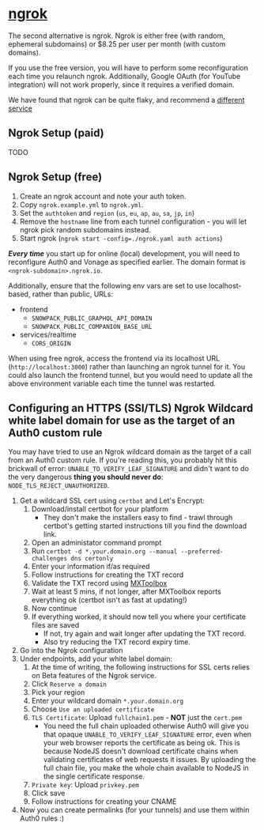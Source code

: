 # [ngrok](https://ngrok.com)

The second alternative is ngrok. Ngrok is either free (with random, ephemeral subdomains) or \$8.25 per user
per month (with custom domains).

If you use the free version, you will have to perform some reconfiguration
each time you relaunch ngrok. Additionally, Google OAuth (for YouTube
integration) will not work properly, since it requires a verified domain.

We have found that ngrok can be quite flaky, and recommend a [different service](tunnels-setup.md)

## Ngrok Setup (paid)

TODO

## Ngrok Setup (free)

1. Create an ngrok account and note your auth token.
1. Copy `ngrok.example.yml` to `ngrok.yml`.
1. Set the `authtoken` and `region` (`us`, `eu`, `ap`, `au`, `sa`, `jp`, `in`)
1. Remove the `hostname` line from each tunnel configuration - you will let
   ngrok pick random subdomains instead.
1. Start ngrok (`ngrok start -config=./ngrok.yaml auth actions`)

**_Every time_** you start up for online (local) development, you will need
to reconfigure Auth0 and Vonage as specified earlier. The domain format is
`<ngrok-subdomain>.ngrok.io`.

Additionally, ensure that the following env vars are set to use
localhost-based, rather than public, URLs:

- frontend
  - `SNOWPACK_PUBLIC_GRAPHQL_API_DOMAIN`
  - `SNOWPACK_PUBLIC_COMPANION_BASE_URL`
- services/realtime
  - `CORS_ORIGIN`

When using free ngrok, access the frontend via its localhost URL
(`http://localhost:3000`) rather than launching an ngrok tunnel for it. You
could also launch the frontend tunnel, but you would need to update all the
above environment variable each time the tunnel was restarted.

## Configuring an HTTPS (SSl/TLS) Ngrok Wildcard white label domain for use as the target of an Auth0 custom rule

You may have tried to use an Ngrok wildcard domain as the target of a call from an Auth0 custom rule.
If you're reading this, you probably hit this brickwall of error: `UNABLE_TO_VERIFY_LEAF_SIGNATURE`
and didn't want to do the very dangerous **thing you should never do**: `NODE_TLS_REJECT_UNAUTHORIZED`.

1. Get a wildcard SSL cert using `certbot` and Let's Encrypt:
   1. Download/install certbot for your platform
      - They don't make the installers easy to find - trawl through certbot's getting started instructions till you find the download link.
   1. Open an administator command prompt
   1. Run `certbot -d *.your.domain.org --manual --preferred-challenges dns certonly`
   1. Enter your information if/as required
   1. Follow instructions for creating the TXT record
   1. Validate the TXT record using [MXToolbox](https://mxtoolbox.com/)
   1. Wait at least 5 mins, if not longer, after MXToolbox reports everything ok (certbot isn't as fast at updating!)
   1. Now continue
   1. If everything worked, it should now tell you where your certificate files are saved
      - If not, try again and wait longer after updating the TXT record.
      - Also try reducing the TXT record expiry time.
1. Go into the Ngrok configuration
1. Under endpoints, add your white label domain:
   1. At the time of writing, the following instructions for SSL certs relies on Beta features of the Ngrok service.
   1. Click `Reserve a domain`
   1. Pick your region
   1. Enter your wildcard domain `*.your.domain.org`
   1. Choose `Use an uploaded certificate`
   1. `TLS Certificate`: Upload `fullchain1.pem` - **NOT** just the `cert.pem`
      - You need the full chain uploaded otherwise Auth0 will give you that
        opaque `UNABLE_TO_VERIFY_LEAF_SIGNATURE` error, even when your web
        browser reports the certificate as being ok. This is because NodeJS
        doesn't download certificate chains when validating certificates of
        web requests it issues. By uploading the full chain file, you make
        the whole chain available to NodeJS in the single certificate response.
   1. `Private key`: Upload `privkey.pem`
   1. Click save
   1. Follow instructions for creating your CNAME
1. Now you can create permalinks (for your tunnels) and use them within Auth0 rules :)
